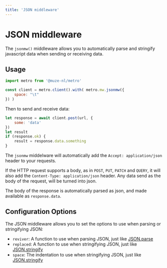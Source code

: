 ```yaml
---
title: 'JSON middleware'
---
```

# JSON middleware

The `jsonmw()` middleware allows you to automatically parse and stringify javascript data when sending or receiving data.

## Usage

```javascript
import metro from '@muze-nl/metro'

const client = metro.client().with( metro.mw.jsonmw({
	space: "\t"
}) )
```

Then to send and receive data:

```javascript
let response = await client.post(url, {
	some: 'data'
})
let result
if (response.ok) {
	result = response.data.something
}
```

The `jsonmw` middelware will automatically add the `Accept: application/json` header to your requests.

If the HTTP request supports a body, as in `POST`, `PUT`, `PATCH` and `QUERY`, it will also add the `Content-Type: application/json` header. Any data send as the body of the request, will be turned into json. 

The body of the response is automatically parsed as json, and made available as `response.data`.

## Configuration Options

The JSON middleware allows you to set the options to use when parsing or stringifying JSON:

- `reviver`: A function to use when parsing JSON, just like [JSON.parse](https://developer.mozilla.org/en-US/docs/Web/JavaScript/Reference/Global_Objects/JSON/parse#the_reviver_parameter)
- `replaced`: A function to use when stringifying JSON, just like [JSON.stringify](https://developer.mozilla.org/en-US/docs/Web/JavaScript/Reference/Global_Objects/JSON/stringify#the_replacer_parameter)
- `space`: The indentation to use when stringifying JSON, just like [JSON.stringify](https://developer.mozilla.org/en-US/docs/Web/JavaScript/Reference/Global_Objects/JSON/stringify#space)
